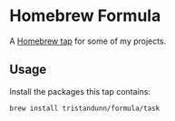 # Homebrew Formula

A [Homebrew tap][] for some of my projects.

## Usage

Install the packages this tap contains:

    brew install tristandunn/formula/task




[Homebrew tap]: https://github.com/Homebrew/brew/blob/master/docs/brew-tap.md
